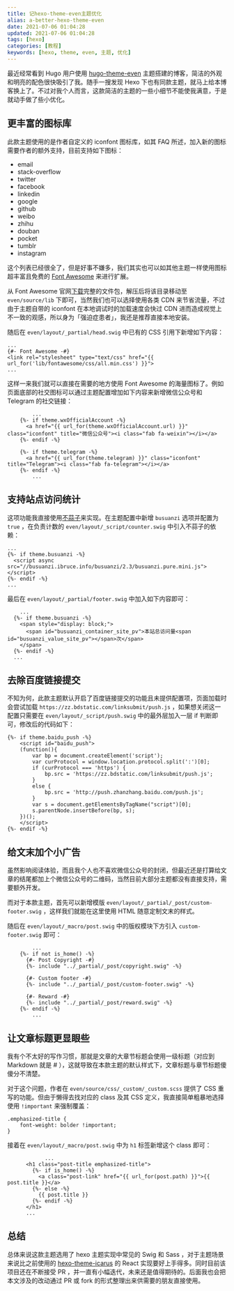 ```yaml
---
title: 记hexo-theme-even主题优化
alias: a-better-hexo-theme-even
date: 2021-07-06 01:04:28
updated: 2021-07-06 01:04:28
tags: [hexo]
categories: [教程]
keywords: [hexo, theme, even, 主题, 优化]
---
```

最近经常看到 Hugo 用户使用 [hugo-theme-even](https://themes.gohugo.io/themes/hugo-theme-even/) 主题搭建的博客，简洁的外观和明亮的配色很快吸引了我。随手一搜发现 Hexo 下也有同款主题，就马上给本博客换上了。不过对我个人而言，这款简洁的主题的一些小细节不能使我满意，于是就动手做了些小优化。
<!--more-->
## 更丰富的图标库
此款主题使用的是作者自定义的 iconfont 图标库，如其 FAQ 所述，加入新的图标需要作者的额外支持，目前支持如下图标：

- email
- stack-overflow
- twitter
- facebook
- linkedin
- google
- github
- weibo
- zhihu
- douban
- pocket
- tumblr
- instagram

这个列表已经很全了，但是好事不嫌多，我们其实也可以如其他主题一样使用图标超丰富且免费的 [Font Awesome](https://fontawesome.com/) 来进行扩展。

从 Font Awesome 官网[下载](https://fontawesome.com/v5.15/how-to-use/on-the-web/setup/hosting-font-awesome-yourself)完整的文件包，解压后将该目录移动至 `even/source/lib` 下即可，当然我们也可以选择使用各类 CDN 来节省流量，不过由于主题自带的 iconfont 在本地调试时的加载速度会快过 CDN 进而造成视觉上不一致的观感，所以身为「强迫症患者」，我还是推荐直接本地安装。

随后在 `even/layout/_partial/head.swig` 中已有的 CSS 引用下新增如下内容：

```
...
{#- Font Awesome -#}
<link rel="stylesheet" type="text/css" href="{{ url_for('lib/fontawesome/css/all.min.css') }}">
...
```

这样一来我们就可以直接在需要的地方使用 Font Awesome 的海量图标了。例如页面底部的社交图标可以通过主题配置增加如下内容来新增微信公众号和 Telegram 的社交链接：

```
		...
    {%- if theme.wxOfficialAccount -%}
      <a href="{{ url_for(theme.wxOfficialAccount.url) }}" class="iconfont" title="微信公众号"><i class="fab fa-weixin"></i></a>
    {%- endif -%}

    {%- if theme.telegram -%}
      <a href="{{ url_for(theme.telegram) }}" class="iconfont" title="Telegram"><i class="fab fa-telegram"></i></a>
    {%- endif -%}
		...
```

## 支持站点访问统计
这项功能我直接使用[不蒜子](https://busuanzi.ibruce.info/)来实现。在主题配置中新增 `busuanzi` 选项并配置为 `true` ，在负责计数的 `even/layout/_script/counter.swig` 中引入不蒜子的依赖：

```
...
{%- if theme.busuanzi -%}
  <script async src="//busuanzi.ibruce.info/busuanzi/2.3/busuanzi.pure.mini.js"></script>
{%- endif -%}
...
```

最后在 `even/layout/_partial/footer.swig` 中加入如下内容即可：

```
	...
  {%- if theme.busuanzi -%}
    <span style="display: block;">
      <span id="busuanzi_container_site_pv">本站总访问量<span id="busuanzi_value_site_pv"></span>次</span>
    </span>
  {%- endif -%}
  ...
```

## 去除百度链接提交
不知为何，此款主题默认开启了百度链接提交的功能且未提供配置项，页面加载时会尝试加载 `https://zz.bdstatic.com/linksubmit/push.js` ，如果想关闭这一配置只需要在 `even/layout/_script/push.swig` 中的最外层加入一层 if 判断即可，修改后的代码如下：

```
{%- if theme.baidu_push -%}
    <script id="baidu_push">
    (function(){
        var bp = document.createElement('script');
        var curProtocol = window.location.protocol.split(':')[0];
        if (curProtocol === 'https') {
            bp.src = 'https://zz.bdstatic.com/linksubmit/push.js';
        }
        else {
            bp.src = 'http://push.zhanzhang.baidu.com/push.js';
        }
        var s = document.getElementsByTagName("script")[0];
        s.parentNode.insertBefore(bp, s);
    })();
    </script>
{%- endif -%}
```

## 给文末加个小广告
虽然影响阅读体验，而且我个人也不喜欢微信公众号的封闭，但最近还是打算给文章的结尾都加上个微信公众号的二维码，当然目前大部分主题都没有直接支持，需要额外开发。

而对于本款主题，首先可以新增模版 `even/layout/_partial/_post/custom-footer.swig` ，这样我们就能在这里使用 HTML 随意定制文末的样式。

随后在 `even/layout/_macro/post.swig` 中的版权模块下方引入 `custom-footer.swig` 即可：

```
		...
    {%- if not is_home() -%}
      {#- Post Copyright -#}
      {%- include "../_partial/_post/copyright.swig" -%}

      {#- Custom footer -#}
      {%- include "../_partial/_post/custom-footer.swig" -%}

      {#- Reward -#}
      {%- include "../_partial/_post/reward.swig" -%}
    {%- endif -%}
 		...
```

## 让文章标题更显眼些
我有个不太好的写作习惯，那就是文章的大章节标题会使用一级标题（对应到 Markdown 就是 # ），这就导致在本款主题的默认样式下，文章标题与章节标题傻傻分不清楚。

对于这个问题，作者在 `even/source/css/_custom/_custom.scss` 提供了 CSS 重写的功能。但由于懒得去找对应的 class 及其 CSS 定义，我直接简单粗暴地选择使用 `!important` 来强制覆盖：

```
.emphasized-title {
    font-weight: bolder !important;
}
```

接着在 `even/layout/_macro/post.swig` 中为 `h1` 标签新增这个 class 即可：
```
			...
      <h1 class="post-title emphasized-title">
        {%- if is_home() -%}
          <a class="post-link" href="{{ url_for(post.path) }}">{{ post.title }}</a>
        {%- else -%}
          {{ post.title }}
        {%- endif -%}
      </h1>
      ...
```

## 总结
总体来说这款主题选用了 hexo 主题实现中常见的 Swig 和 Sass ，对于主题场景来说比之前使用的 [hexo-theme-icarus](https://github.com/ppoffice/hexo-theme-icarus) 的 React 实现要好上手得多。同时目前该项目还在不断接受 PR ，并一直有小幅迭代，未来还是值得期待的。后面我也会把本文涉及的改动通过 PR 或 fork 的形式整理出来供需要的朋友直接使用。